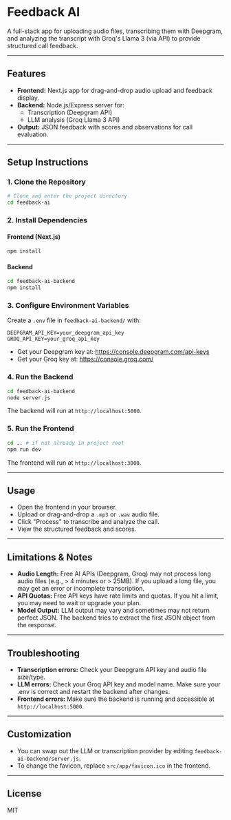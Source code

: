 # Feedback AI

A full-stack app for uploading audio files, transcribing them with Deepgram, and analyzing the transcript with Groq's Llama 3 (via API) to provide structured call feedback.

---

## Features
- **Frontend:** Next.js app for drag-and-drop audio upload and feedback display.
- **Backend:** Node.js/Express server for:
  - Transcription (Deepgram API)
  - LLM analysis (Groq Llama 3 API)
- **Output:** JSON feedback with scores and observations for call evaluation.

---

## Setup Instructions

### 1. Clone the Repository
```bash
# Clone and enter the project directory
cd feedback-ai
```

### 2. Install Dependencies
#### Frontend (Next.js)
```bash
npm install
```
#### Backend
```bash
cd feedback-ai-backend
npm install
```

### 3. Configure Environment Variables
Create a `.env` file in `feedback-ai-backend/` with:
```
DEEPGRAM_API_KEY=your_deepgram_api_key
GROQ_API_KEY=your_groq_api_key
```
- Get your Deepgram key at: https://console.deepgram.com/api-keys
- Get your Groq key at: https://console.groq.com/

### 4. Run the Backend
```bash
cd feedback-ai-backend
node server.js
```
The backend will run at `http://localhost:5000`.

### 5. Run the Frontend
```bash
cd .. # if not already in project root
npm run dev
```
The frontend will run at `http://localhost:3000`.

---

## Usage
- Open the frontend in your browser.
- Upload or drag-and-drop a `.mp3` or `.wav` audio file.
- Click "Process" to transcribe and analyze the call.
- View the structured feedback and scores.

---

## Limitations & Notes
- **Audio Length:** Free AI APIs (Deepgram, Groq) may not process long audio files (e.g., > 4 minutes or > 25MB). If you upload a long file, you may get an error or incomplete transcription.
- **API Quotas:** Free API keys have rate limits and quotas. If you hit a limit, you may need to wait or upgrade your plan.
- **Model Output:** LLM output may vary and sometimes may not return perfect JSON. The backend tries to extract the first JSON object from the response.

---

## Troubleshooting
- **Transcription errors:** Check your Deepgram API key and audio file size/type.
- **LLM errors:** Check your Groq API key and model name. Make sure your .env is correct and restart the backend after changes.
- **Frontend errors:** Make sure the backend is running and accessible at `http://localhost:5000`.

---

## Customization
- You can swap out the LLM or transcription provider by editing `feedback-ai-backend/server.js`.
- To change the favicon, replace `src/app/favicon.ico` in the frontend.

---

## License
MIT
